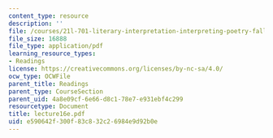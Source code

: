 ```yaml
---
content_type: resource
description: ''
file: /courses/21l-701-literary-interpretation-interpreting-poetry-fall-2003/e590642f300f83c832c26984e9d92b0e_lecture16e.pdf
file_size: 16888
file_type: application/pdf
learning_resource_types:
- Readings
license: https://creativecommons.org/licenses/by-nc-sa/4.0/
ocw_type: OCWFile
parent_title: Readings
parent_type: CourseSection
parent_uid: 4a8e09cf-6e66-d8c1-78e7-e931ebf4c299
resourcetype: Document
title: lecture16e.pdf
uid: e590642f-300f-83c8-32c2-6984e9d92b0e
---
```

